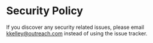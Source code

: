 # Security Policy

If you discover any security related issues, please email kkelley@outreach.com instead of using the issue tracker.
